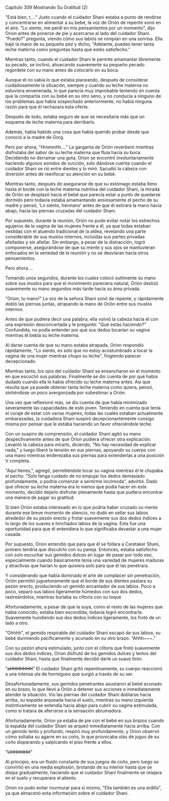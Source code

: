 
Capítulo 309 Mostrando Su Gratitud (2)

"Está bien, t...." Justo cuando el cuidador Shani estaba a punto de rendirse y concentrarse en alimentar a su bebé, la voz de Orión de repente sonó en el aire. "Lo siento, me perdí en mis pensamientos por un momento", dijo Orion antes de ponerse de pie y acercarse al lado del cuidador Shani. "Puedo?" pregunta, viendo cómo sus labios se rompían en una sonrisa. Ella bajó la mano de su pequeño pez y dicho, "Adelante, puedes tener tanta leche materna como preguntas hasta que estés satisfecho."

Mientras tanto, cuando el cuidador Shani le permite amamantar libremente su pecado, se inclinó, ahuecando suavemente su pequeño pecado regordete con su mano antes de colocarlo en su boca.

Aunque él no sabía lo que estaba planeando, después de considerar cuidadosamente la situación, siempre y cuando su leche materna no estuviera envenenada, lo que parecía muy improbable teniendo en cuenta que la compartía con su bebé en su otro seno, y no conducía a ninguno de los problemas que había sospechado anteriormente, no había ninguna razón para que él rechazara esta oferta.

Después de todo, estaba seguro de que se necesitaría más que un esquema de leche materna para derribarlo.

Además, había habido una cosa que había querido probar desde que conoció a la madre de Gorg.

Pero por ahora, "Hmmmhh...." La garganta de Orión reverberó mientras disfrutaba del sabor de su leche materna que fluía hacia su boca. Decidiendo no derramar una gota, Orion se encontró involuntariamente haciendo algunos sonidos de succión, solo dándose cuenta cuando el cuidador Shani se rió entre dientes y lo miró. Sacudió la cabeza con diversión antes de reenfocar su atención en su bebé.

Mientras tanto, después de asegurarse de que su estómago estaba lleno hasta el borde con la leche materna nutritiva del cuidador Shani, la mirada de Orión se desplazó hacia el bebé que parecía estar a punto de quedarse dormido pero todavía estaba amamantando ansiosamente el pecho de su madre y pensó, 'Lo siento, hermano' antes de que él estirara la mano hacia abajo, hacia las piernas cruzadas del cuidador Shani.

Por supuesto, durante la reunión, Orión no pudo evitar notar los estrechos agujeros de la vagina de las mujeres frente a él, ya que todas estaban vestidas con el atuendo tradicional de la aldea, revelando una parte considerable de sus muslos internos, incluidas sus partes privadas afeitadas y sin afeitar. Sin embargo, a pesar de la distracción, logró componerse, asegurándose de que su mente y sus ojos se mantuvieran enfocados en la seriedad de la reunión y no se desviaran hacia otros pensamientos.

Pero ahora....

Tomando unos segundos, durante los cuales colocó sutilmente su mano sobre sus muslos para que el movimiento pareciera natural, Orión deslizó suavemente su mano segundos más tarde hacia su área privada.

"Orion, tu mano!" La voz de la señora Shani sonó de repente, y rápidamente dobló las piernas juntas, atrapando la mano de Orión entre sus muslos internos.

Antes de que pudiera decir una palabra, ella volvió la cabeza hacia él con una expresión desconcertada y le preguntó: "Qué estás haciendo?" Confundida, no podía entender por qué sus dedos tocarían su vagina mientras él bebía su leche materna.

Al darse cuenta de que su mano estaba atrapada, Orion respondió rápidamente, "Lo siento, es solo que no estoy acostumbrado a tocar la vagina de una mujer mientras chupo su leche", fingiendo parecer decepcionado.

Mientras tanto, los ojos del cuidador Shani se ensancharon en el momento en que escuchó sus palabras. Finalmente se dio cuenta de por qué había dudado cuando ella le había ofrecido su leche materna antes. Así que resulta que ya puede obtener tanta leche materna como quiera, pensó, sintiéndose un poco avergonzada por subestimar a Orión.

Una vez que reflexionó más, se dio cuenta de que había minimizado severamente las capacidades de este joven. Teniendo en cuenta que tenía el coraje de estar con varias mujeres, todas las cuales estaban actualmente embarazadas, la cuidadora Shani suspiró decepcionantemente consigo misma por pensar que le estaba haciendo un favor ofreciéndole leche.

Con un suspiro de comprensión, el cuidador Shani agitó su mano despectivamente antes de que Orion pudiera ofrecer otra explicación. Levantó la cabeza para mirarlo, diciendo, "No hay necesidad de explicar nada," y luego liberó la tensión en sus piernas, apoyando su cuerpo con una mano mientras enderezaba sus piernas para extenderlas a una posición V completa.

"Aquí tienes,", agregó, permitiéndole tocar su vagina mientras él le chupaba el pecho. "Solo tenga cuidado de no empujar los dedos demasiado profundamente, o podría comenzar a sentirme incómoda", advirtió. Dado que ofrecer su leche materna era lo menos que podía hacer en este momento, decidió dejarlo disfrutar plenamente hasta que pudiera encontrar una manera de pagar su gratitud.

Si bien Orión estaba interesado en lo que podría haber cruzado su mente durante ese breve momento de silencio, no dudó en sellar sus labios alrededor de su pezón erecto y frotar suavemente sus dos dedos índices a lo largo de los suaves e hinchados labios de la vagina. Esta fue una oportunidad para que él entendiera lo que significaba devastar a una mujer casada.

Por supuesto, Orion entendió que para que él se follara a Caretaker Shani, primero tendría que discutirlo con su pareja. Entonces, estaba satisfecho con solo escuchar sus gemidos dulces en lugar de pasar por todo eso, especialmente cuando básicamente tenía una variedad de mujeres maduras y atractivas que harían lo que quisiera solo para que él las penetrara.

Y considerando que había dominado el arte de complacer sin penetración, Orión permitió juguetonamente que el borde de sus dientes pastara su pezón erecto, produciendo un gemido encantador de sus labios. Poco a poco, separó sus labios ligeramente húmedos con sus dos dedos, rastreándolos, mientras burlaba su clítoris con su toque

Afortunadamente, a pesar de que la suya, como el resto de las mujeres que había conocido, estaba bien escondida, todavía logró encontrarla. Suavemente hundiendo sus dos dedos índices ligeramente, los frotó de un lado a otro.

"Ohhhh", el gemido respirable del cuidador Shani escapó de sus labios, su bebé durmiendo pacíficamente y acunado en su otro brazo. "Ahhh~~~."

Con su pezón ahora estimulado, junto con el clítoris que frotó suavemente sus dos dedos índices, Orion disfrutó de los gemidos dulces y lentos del cuidador Shani, hasta que finalmente decidió darle un suave tirón.

"~~~~aHHHHHHH~~~~" El cuidador Shani gritó repentinamente, su cuerpo reaccionó a una intensa ola de hormigueo que surgió a través de su ser.

Desafortunadamente, sus gemidos penetrantes asustaron al bebé acunado en su brazo, lo que llevó a Orión a detener sus acciones e inmediatamente atender la situación. Vio las piernas del cuidador Shani doblarse hacia arriba, su espalda arqueada hacia el suelo, mientras su mano izquierda instintivamente se extendía hacia abajo para cubrir su vagina estimulada, como si tratara de aferrarse a la sensación abrumadora.

Afortunadamente, Orion ya estaba de pie con el bebé en sus brazos cuando la espalda del cuidador Shani se arqueó inmediatamente hacia arriba. Con un gemido lento y profundo, respiró muy profundamente, y Orion observó cómo soltaba su agarre en su coño, lo que provocaba olas de jugos de su coño disparando y salpicando el piso frente a ellos.

"~~~~UHHHHHH~~~~"

Al principio, era un fluido constante de sus juegos de coño, pero luego se convirtió en una media explosión, brotando de su interior hasta que se disipa gradualmente, haciendo que el cuidador Shani finalmente se relajara en el suelo y recuperara el aliento.

Orion no pudo evitar murmurar para sí mismo, "Ella también es una ardilla", ya que almacenó esta información sobre el cuidador Shani.
